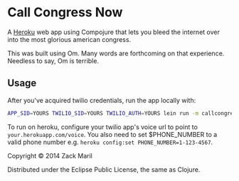 # Call Congress Now

A [Heroku](http://www.heroku.com) web app using Compojure that lets
you bleed the internet over into the most glorious american congress.

This was built using Om. Many words are forthcoming on that
experience. Needless to say, Om is terrible.

## Usage

After you've acquired twilio credentials, run the app locally with:

```sh
APP_SID=YOURS TWILIO_SID=YOURS TWILIO_AUTH=YOURS lein run -m callcongressnow.web
```

To run on heroku, configure your twilio app's voice url to point to
`your.herokuapp.com/voice`. You also need to set $PHONE_NUMBER to a valid phone number
e.g. `heroku config:set PHONE_NUMBER=1-123-4567`.

Copyright © 2014 Zack Maril

Distributed under the Eclipse Public License, the same as Clojure.
